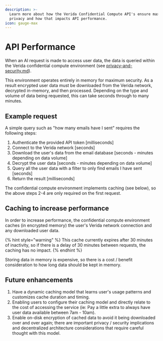 ```yaml
---
description: >-
  Learn more about how the Verida Confidential Compute API's ensure maximum data
  privacy and how that impacts API performance.
icon: gauge-max
---
```


# API Performance

When an AI request is made to access user data, the data is queried within the Verida confidential compute environment (see [privacy-and-security.md](../resources/privacy-and-security.md "mention")).

This environment operates entirely in memory for maximum security. As a result encrypted user data must be downloaded from the Verida network, decrypted in-memory, and then processed. Depending on the type and volume of data being requested, this can take seconds through to many minutes.

## Example request

A simple query such as "how many emails have I sent" requires the following steps:

1. Authenticate the provided API token \[milliseconds]
2. Connect to the Verida network \[seconds]
3. Download the user's data from the email database \[seconds - minutes depending on data volume]
4. Decrypt the user data \[seconds - minutes depending on data volume]
5. Query all the user data with a filter to only find emails I have sent \[seconds]
6. Return the result \[milliseconds]

The confidential compute environment implements caching (see below), so the above steps 2-4 are only required on the first request.

## Caching to increase performance

In order to increase performance, the confidential compute environment caches (in encrypted memory) the user's Verida network connection and any downloaded user data.

{% hint style="warning" %}
This cache currently expires after 30 minutes of inactivity, so if there is a delay of 30 minutes between requests, the caching has no impact.
{% endhint %}

Storing data in memory is expensive, so there is a cost / benefit consideration to how long data should be kept in memory.

## Future enhancements

1. Have a dynamic caching model that learns user's usage patterns and customizes cache duration and timing.
2. Enabling users to configure their caching model and directly relate to the cost of accessing the service (ie: Pay a little extra to always have user data available between 7am - 10am).
3. Enable on-disk encryption of cached data to avoid it being downloaded over and over again; there are important privacy / security implications and decentralized architecture considerations that require careful thought with this model.
